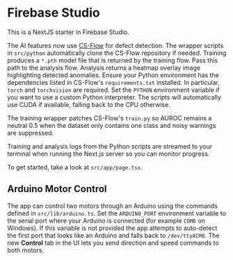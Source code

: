 # Firebase Studio

This is a NextJS starter in Firebase Studio.

The AI features now use [CS-Flow](https://github.com/Arman717/cs-flow) for
defect detection. The wrapper scripts in `src/python` automatically clone the
CS-Flow repository if needed. Training produces a `*.pth` model file that is
returned by the training flow. Pass this path to the analysis flow. Analysis
returns a heatmap overlay image highlighting detected anomalies.
Ensure your Python environment has the dependencies listed in CS-Flow's
`requirements.txt` installed. In particular, `torch` and `torchvision` are
required. Set the `PYTHON` environment variable if you want to use a custom
Python interpreter. The scripts will automatically use CUDA if available,
falling back to the CPU otherwise.

The training wrapper patches CS-Flow's `train.py` so AUROC remains a neutral
0.5 when the dataset only contains one class and noisy warnings are suppressed.

Training and analysis logs from the Python scripts are streamed to your
terminal when running the Next.js server so you can monitor progress.

To get started, take a look at `src/app/page.tsx`.

## Arduino Motor Control
The app can control two motors through an Arduino using the commands defined in
`src/lib/arduino.ts`. Set the `ARDUINO_PORT` environment variable to the serial
port where your Arduino is connected (for example `COM6` on Windows). If this
variable is not provided the app attempts to auto-detect the first port that
looks like an Arduino and falls back to `/dev/ttyACM0`. The new **Control** tab
in the UI lets you send direction and speed commands to both motors.
